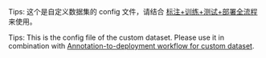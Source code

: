 Tips: 这个是自定义数据集的 config 文件，请结合 [标注+训练+测试+部署全流程](https://github.com/open-mmlab/mmyolo/blob/main/docs/zh_cn/recommended_topics/labeling_to_deployment_tutorials.md) 来使用。

Tips: This is the config file of the custom dataset. Please use it in combination with [Annotation-to-deployment workflow for custom dataset](https://github.com/open-mmlab/mmyolo/blob/main/docs/en/recommended_topics/labeling_to_deployment_tutorials.md).
